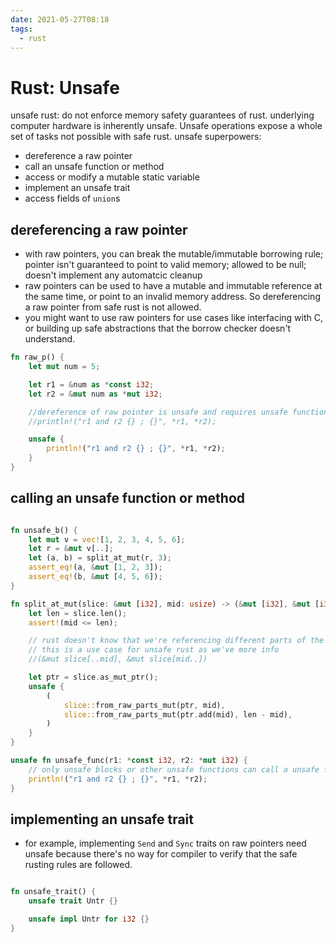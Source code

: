 ```yaml
---
date: 2021-05-27T08:18
tags: 
  - rust
---
```


# Rust: Unsafe


unsafe rust: do not enforce memory safety guarantees of rust. underlying computer hardware is inherently unsafe. Unsafe operations expose a whole set of tasks not possible with safe rust.
unsafe superpowers:
- dereference a raw pointer
- call an unsafe function or method
- access or modify a mutable static variable
- implement an unsafe trait
- access fields of `union`s



## dereferencing a raw pointer
- with raw pointers, you can break the mutable/immutable borrowing rule; pointer isn't guaranteed to point to valid memory; allowed to be null; doesn't implement any automatcic cleanup
- raw pointers can be used to have a mutable and immutable reference at the same time, or point to an invalid memory address. So dereferencing a raw pointer from safe rust is not allowed.
- you might want to use raw pointers for use cases like interfacing with C, or building up safe abstractions that the borrow checker doesn't understand.

```rust
fn raw_p() {
    let mut num = 5;

    let r1 = &num as *const i32;
    let r2 = &mut num as *mut i32;

    //dereference of raw pointer is unsafe and requires unsafe function or block
    //println!("r1 and r2 {} ; {}", *r1, *r2);

    unsafe {
        println!("r1 and r2 {} ; {}", *r1, *r2);
    }
}
```

## calling an unsafe function or method

```rust

fn unsafe_b() {
    let mut v = vec![1, 2, 3, 4, 5, 6];
    let r = &mut v[..];
    let (a, b) = split_at_mut(r, 3);
    assert_eq!(a, &mut [1, 2, 3]);
    assert_eq!(b, &mut [4, 5, 6]);
}

fn split_at_mut(slice: &mut [i32], mid: usize) -> (&mut [i32], &mut [i32]) {
    let len = slice.len();
    assert!(mid <= len);

    // rust doesn't know that we're referencing different parts of the slice, and so borrowing twice is fine here. Instead it complains about borrowing more than once.
    // this is a use case for unsafe rust as we've more info
    //(&mut slice[..mid], &mut slice[mid..])

    let ptr = slice.as_mut_ptr();
    unsafe {
        (
            slice::from_raw_parts_mut(ptr, mid),
            slice::from_raw_parts_mut(ptr.add(mid), len - mid),
        )
    }
}

unsafe fn unsafe_func(r1: *const i32, r2: *mut i32) {
    // only unsafe blocks or other unsafe functions can call a unsafe function
    println!("r1 and r2 {} ; {}", *r1, *r2);
}

```

## implementing an unsafe trait
- for example, implementing `Send` and `Sync` traits on raw pointers need unsafe because there's no way for compiler to verify that the safe rusting rules are followed.

```rust

fn unsafe_trait() {
    unsafe trait Untr {}

    unsafe impl Untr for i32 {}
}

```
